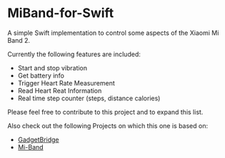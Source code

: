 # MiBand-for-Swift
A simple Swift implementation to control some aspects of the Xiaomi Mi Band 2.

Currently the following features are included:
<ul>
  <li>Start and stop vibration</li>
  <li>Get battery info</li>
  <li>Trigger Heart Rate Measurement</li>
  <li>Read Heart Reat Information</li>
  <li>Real time step counter (steps, distance calories)</li>
</ul>

Please feel free to contribute to this project and to expand this list.

Also check out the following Projects on which this one is based on:<br>
<ul>
  <li><a href="https://github.com/Freeyourgadget/Gadgetbridge">GadgetBridge</a></li>
  <li><a href="https://github.com/betomaluje/Mi-Band">Mi-Band</a></li>
</ul>



